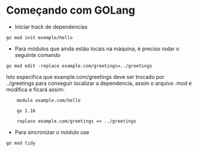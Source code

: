 # Começando com GOLang



- Iniciar track de dependencias

```go mod init exemple/hello```

- Para módulos que ainda estão locais na máquina, é preciso rodar o seguinte comando

```go mod edit -replace example.com/greetings=../greetings```

Isto especifica que example.com/greetings deve ser trocado por ../greetings para conseguir localizar a dependencia, assim o arquivo .mod é modifica e ficará assim:

```
    module example.com/hello

    go 1.16

    replace example.com/greetings => ../greetings
```

- Para sincronizar o módulo use

```go mod tidy```